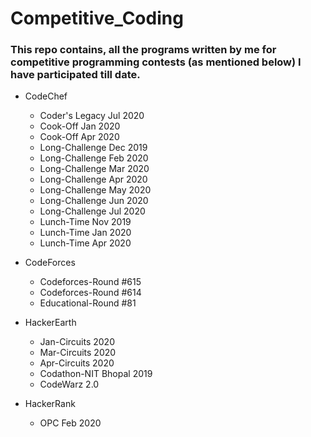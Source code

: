 # Competitive_Coding

### This repo contains, all the programs written by me for competitive programming contests (as mentioned below) I have participated till date.

* CodeChef
    * Coder's Legacy Jul 2020
    * Cook-Off Jan 2020
    * Cook-Off Apr 2020
    * Long-Challenge Dec 2019
    * Long-Challenge Feb 2020
    * Long-Challenge Mar 2020
    * Long-Challenge Apr 2020
    * Long-Challenge May 2020
    * Long-Challenge Jun 2020
    * Long-Challenge Jul 2020
    * Lunch-Time Nov 2019
    * Lunch-Time Jan 2020
    * Lunch-Time Apr 2020
    
    
    
* CodeForces
    * Codeforces-Round #615
    * Codeforces-Round #614
    * Educational-Round #81
    
* HackerEarth
    * Jan-Circuits 2020
    * Mar-Circuits 2020
    * Apr-Circuits 2020
    * Codathon-NIT Bhopal 2019
    * CodeWarz 2.0
    
    
* HackerRank
    * OPC Feb 2020
